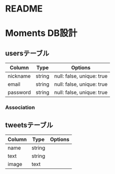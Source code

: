 # README

# Moments DB設計

## usersテーブル
|Column|Type|Options|
|------|----|-------|
|nickname|string|null: false, unique: true|
|email|string|null: false, unique: true|
|password|string|null: false, unique: true|

### Association


## tweetsテーブル
|Column|Type|Options|
|------|----|-------|
|name|string||
|text|string||
|image|text||
